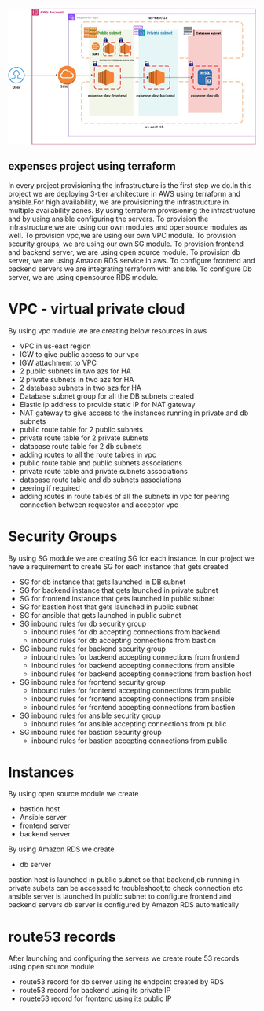 ![alt text](expenses-dev-terraform.jpg)

## expenses project using terraform

In every project provisioning the infrastructure is the first step we do.In this project we are  deploying 3-tier architecture in AWS using terraform and ansible.For high availability, we are provisioning the infrastructure in multiple availability zones. By using terraform provisioning the infrastructure and by using ansible configuring the servers. To provision the infrastructure,we are using our own modules and opensource modules as well. To provision vpc,we are using our own VPC module. To provision security groups, we are using our own SG module. To provision frontend and backend server, we are using open source module. To provision db server, we are using Amazon RDS service in aws. To configure frontend and backend servers we are integrating terraform with ansible. To configure Db server, we are using opensource RDS module.


# VPC - virtual private cloud

By using vpc module we are creating below resources in aws

* VPC in us-east region
* IGW to give public access to our vpc
* IGW attachment to VPC
* 2 public subnets in two azs for HA 
* 2 private subnets in two azs for HA 
* 2 database subnets in two azs for HA 
* Database subnet group for all the DB subnets created
* Elastic ip address to provide static IP for NAT gateway
* NAT gateway to give access to the instances running in private and db subnets
* public route table for 2 public subnets 
* private route table for 2 private subnets
* database route table for 2 db subnets
* adding routes to all the route tables in vpc
* public route table and public subnets associations
* private route table and private subnets associations
* database route table and db subnets associations
* peering if required
* adding routes in route tables of all the subnets in vpc for peering connection between requestor and acceptor vpc

# Security Groups

By using SG module we are creating SG for each instance. In our project we have a requirement to create SG for each instance that gets created

* SG for db instance that gets launched in DB subnet
* SG for backend instance that gets launched in private subnet
* SG for frontend instance that gets launched in public subnet
* SG for bastion host that gets launched in public subnet
* SG for ansible that gets launched in public subnet
* SG inbound rules for db security group
    * inbound rules for db accepting connections from backend
    * inbound rules for db accepting connections from bastion
* SG inbound rules for backend security group
    * inbound rules for backend accepting connections from frontend
    * inbound rules for backend accepting connections from ansible
    * inbound rules for backend accepting connections from bastion host
* SG inbound rules for frontend security group
    * inbound rules for frontend accepting connections from public
    * inbound rules for frontend accepting connections from ansible
    * inbound rules for frontend accepting connections from bastion
* SG inbound rules for ansible security group
    * inbound rules for ansible accepting connections from public
* SG inbound rules for bastion security group
    * inbound rules for bastion accepting connections from public

# Instances

By using open source module we create 
- bastion host
- Ansible server
- frontend server
- backend server

By using Amazon RDS we create
- db server

bastion host is launched in public subnet so that backend,db running in private subets can be accessed to troubleshoot,to check connection etc
ansible server is launched in public subnet to configure frontend and backend servers
db server is configured by Amazon RDS automatically

# route53 records

After launching and configuring the servers we create route 53 records using open source module
- route53 record for db server using its endpoint created by RDS
- route53 record for backend using its private IP
- rouete53 record for frontend using its public IP
